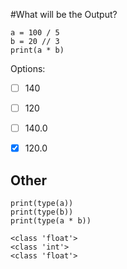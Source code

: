 #What will be the Output?

```
a = 100 / 5
b = 20 // 3
print(a * b)
```

Options:
- [ ] 140

- [ ] 120

- [ ] 140.0

- [X] 120.0

## Other
```
print(type(a))
print(type(b))
print(type(a * b))
```

```
<class 'float'>
<class 'int'>
<class 'float'>
```
